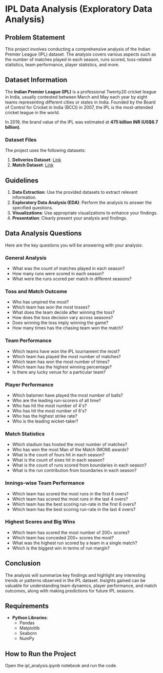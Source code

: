 # IPL Data Analysis (Exploratory Data Analysis)

## Problem Statement

This project involves conducting a comprehensive analysis of the Indian Premier League (IPL) dataset. The analysis covers various aspects such as the number of matches played in each season, runs scored, toss-related statistics, team performance, player statistics, and more.

## Dataset Information

The **Indian Premier League (IPL)** is a professional Twenty20 cricket league in India, usually contested between March and May each year by eight teams representing different cities or states in India. Founded by the Board of Control for Cricket in India (BCCI) in 2007, the IPL is the most-attended cricket league in the world. 

In 2019, the brand value of the IPL was estimated at **475 billion INR (US$6.7 billion)**.

### Dataset Files

The project uses the following datasets:
1. **Deliveries Dataset**: [Link](https://drive.google.com/file/d/1O6E5DBDSFYSK4D9kandO-ELgFV23GVyi/view?usp=sharing)
2. **Match Dataset**: [Link](https://drive.google.com/file/d/1tfdKTH39s8bhpRbY_Sz5FYO6IRPoFoeG/view?usp=sharing)

## Guidelines

1. **Data Extraction**: Use the provided datasets to extract relevant information.
2. **Exploratory Data Analysis (EDA)**: Perform the analysis to answer the specified questions.
3. **Visualizations**: Use appropriate visualizations to enhance your findings.
4. **Presentation**: Clearly present your analysis and findings.

## Data Analysis Questions

Here are the key questions you will be answering with your analysis:

### General Analysis
- What was the count of matches played in each season?
- How many runs were scored in each season?
- What were the runs scored per match in different seasons?

### Toss and Match Outcome
- Who has umpired the most?
- Which team has won the most tosses?
- What does the team decide after winning the toss?
- How does the toss decision vary across seasons?
- Does winning the toss imply winning the game?
- How many times has the chasing team won the match?

### Team Performance
- Which teams have won the IPL tournament the most?
- Which team has played the most number of matches?
- Which team has won the most number of times?
- Which team has the highest winning percentage?
- Is there any lucky venue for a particular team?

### Player Performance
- Which batsmen have played the most number of balls?
- Who are the leading run-scorers of all time?
- Who has hit the most number of 4's?
- Who has hit the most number of 6's?
- Who has the highest strike rate?
- Who is the leading wicket-taker?

### Match Statistics
- Which stadium has hosted the most number of matches?
- Who has won the most Man of the Match (MOM) awards?
- What is the count of fours hit in each season?
- What is the count of sixes hit in each season?
- What is the count of runs scored from boundaries in each season?
- What is the run contribution from boundaries in each season?

### Innings-wise Team Performance
- Which team has scored the most runs in the first 6 overs?
- Which team has scored the most runs in the last 4 overs?
- Which team has the best scoring run-rate in the first 6 overs?
- Which team has the best scoring run-rate in the last 4 overs?

### Highest Scores and Big Wins
- Which team has scored the most number of 200+ scores?
- Which team has conceded 200+ scores the most?
- What was the highest run scored by a team in a single match?
- Which is the biggest win in terms of run margin?

## Conclusion

The analysis will summarize key findings and highlight any interesting trends or patterns observed in the IPL dataset. Insights gained can be valuable for understanding team dynamics, player performance, and match outcomes, along with making predictions for future IPL seasons.

## Requirements

- **Python Libraries**:
  - Pandas
  - Matplotlib
  - Seaborn
  - NumPy

## How to Run the Project

Open the ipl_analysis.ipynb notebook and run the code.
